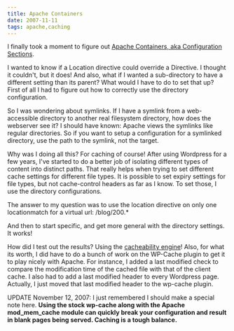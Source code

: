 ```yaml
---
title: Apache Containers
date: 2007-11-11
tags: apache,caching
---
```

<span style="display: inline;">

I finally took a moment to figure out <a href="http://httpd.apache.org/docs/2.2/sections.html" rel="nofollow">Apache Containers, aka Configuration Sections</a>.

I wanted to know if a Location directive could override a Directive. I thought it couldn't, but it does! And also, what if I wanted a sub-directory to have a different setting than its parent? What would I have to do to set that up? First of all I had to figure out how to correctly use the directory configuration.

So I was wondering about symlinks. If I have a symlink from a web-accessible directory to another real filesystem directory, how does the webserver see it? I should have known: Apache views the symlinks like regular directories. So if you want to setup a configuration for a symlinked directory, use the path to the symlink, not the target.

Why was I doing all this? For caching of course! After using Wordpress for a few years, I've started to do a better job of isolating different types of content into distinct paths. That really helps when trying to set different cache settings for different file types. It is possible to set expiry settings for file types, but not cache-control headers as far as I know. To set those, I use the directory configurations.

The answer to my question was to use the location directive on only one locationmatch for a virtual url: /blog/200.*

And then to start specific, and get more general with the directory settings. It works!

How did I test out the results? Using the <a href="http://www.docunext.com/blog/tools/cacheability-engine/">cacheability engine</a>! Also, for what its worth, I did have to do a bunch of work on the WP-Cache plugin to get it to play nicely with Apache. For instance, I added a last modified check to compare the modification time of the cached file with that of the client cache. I also had to add a last modified header to every Wordpress page. Actually, I just moved that last modified header to the wp-cache plugin.

UPDATE November 12, 2007: I just remembered I should make a special note here. <strong>Using the stock wp-cache along with the Apache mod_mem_cache module can quickly break your configuration and result in blank pages being served. Caching is a tough balance.</strong>

